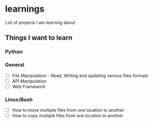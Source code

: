 # learnings

List of projects I am learning about

## Things I want to learn

### Python
### General
- [ ] File Manipulation - Read, Writing and updating various files formats
- [ ] API Manipulation
- [ ] Web Framework

### Linux/Bash
- [ ] How to move multiple files from one location to another
- [ ] How to copy multiple files from one location to another
